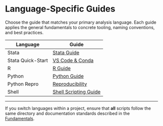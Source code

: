 # Language-Specific Guides

Choose the guide that matches your primary analysis language. Each guide applies the general fundamentals to concrete tooling, naming conventions, and best practices.

| Language | Guide |
|----------|-------|
| Stata | [Stata Guide](stata.md) |
| Stata Quick-Start | [VS Code & Conda](stata_quickstart/README.md) |
| R | [R Guide](r.md) |
| Python | [Python Guide](python.md) |
| Python Repro | [Reproducibility](python_repro/README.md) |
| Shell | [Shell Scripting Guide](shell.md) |

---
If you switch languages within a project, ensure that **all** scripts follow the same directory and documentation standards described in the [Fundamentals](../fundamentals/README.md).